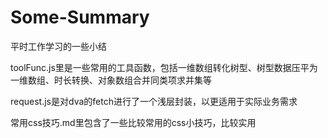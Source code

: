# Some-Summary
平时工作学习的一些小结

toolFunc.js里是一些常用的工具函数，包括一维数组转化树型、树型数据压平为一维数组、时长转换、对象数组合并同类项求并集等

request.js是对dva的fetch进行了一个浅层封装，以更适用于实际业务需求

常用css技巧.md里包含了一些比较常用的css小技巧，比较实用
